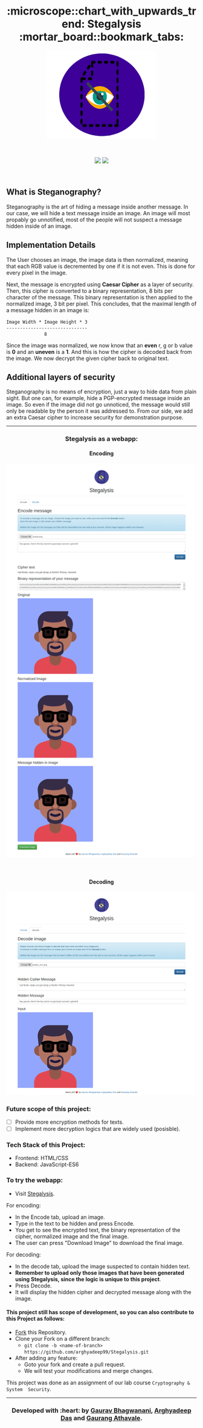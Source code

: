 
<h1 align="center">:microscope::chart_with_upwards_trend: Stegalysis :mortar_board::bookmark_tabs:</h1>

<div align="center">

<img src="./logo.png"></img>

<br>

[![](https://img.shields.io/badge/Made_with-JavaScript-red?style=for-the-badge&logo=javascript)](https://javascript.com "JavaScript-ES6")
[![](https://img.shields.io/badge/Deployed_on-GitHub_Pages-red?style=for-the-badge&logo=github)](https://www.github.com/  "GitHub")

<br>

</div>

## What is Steganography?

Steganography is the art of hiding a message inside another message. In our case, we will hide a text message inside an image. An image will most propably go unnotified, most of the people will not suspect a message hidden inside of an image.

## Implementation Details

The User chooses an image, the image data is then normalized, meaning that each RGB value is decremented by one if it is not even. This is done for every pixel in the image.

Next, the message is encrypted using **Caesar Cipher** as a layer of security. Then, this cipher is converted to a binary representation, 8 bits per character of the message. This binary representation is then applied to the normalized image, 3 bit per pixel. This concludes, that the maximal length of a message hidden in 
an image is:

    Image Width * Image Height * 3
    ------------------------------
                  8

Since the image was normalized, we now know that an **even** r, g or b value is **0** and an **uneven** is a **1**. And this is how the cipher is decoded back from the image. We now decrypt the given cipher back to original text. 

## Additional layers of security

Steganography is no means of encryption, just a way to hide data from plain sight. But one can, for example, hide a PGP-encrypted message inside an image. So even if the image did not go unnoticed, the message would still only  be readable by the person it was addressed to. From our side, we add an extra Caesar cipher to increase security for demonstration purpose. 

---

<h3 align="center">Stegalysis as a webapp:</h3>

<div align="center">
<h4 align="center">Encoding</h4>
<img src="./screenshots/lss1.png" width=900px/>
<br><br><br>
</div>


<div align="center">
<h4 align="center">Decoding</h4>
<img src="./screenshots/lss2.png" width=900px/>
<br>
</div>



### Future scope of this project:

* [ ] Provide more encryption methods for texts. 
* [ ] Implement more decryption logics that are widely used (posisble). 

### Tech Stack of this Project:

* Frontend: HTML/CSS
* Backend: JavaScript-ES6

### To try the webapp:

* Visit [Stegalysis](https://arghyadeepdas.tech/Stegalysis/).

For encoding:
* In the Encode tab, upload an image. 
* Type in the text to be hidden and press Encode.
* You get to see the encrypted text, the binary representation of the cipher, normalized image and the final image. 
* The user can press "Download Image" to download the final image. 

For decoding:
* In the decode tab, upload the  image suspected to contain hidden text. 
* **Remember to upload only those images that have been generated using Stegalysis, since the logic is unique to this project**. 
* Press Decode. 
* It will display the hidden cipher and decrypted message along with the image.

#### This project still has scope of development, so you can also contribute to this Project as follows:
* [Fork](https://github.com/arghyadeep99/Stegalysis) this Repository.
* Clone your Fork on a different branch:
	* `git clone -b <name-of-branch> https://github.com/arghyadeep99/Stegalysis.git`
* After adding any feature:
	* Goto your fork and create a pull request.
	* We will test your modifications and merge changes.

This project was done as an assignment of our lab course `Cryptography & System  Security`.

---
<h3 align="center"><b>Developed with :heart: by <a href="https://github.com/g-bhagwanani">Gaurav Bhagwanani</a>, <a href="https://github.com/arghyadeep99">Arghyadeep Das</a> and <a href="https://github.com/GaurangAthavale">Gaurang Athavale</a>.</b></h1>
